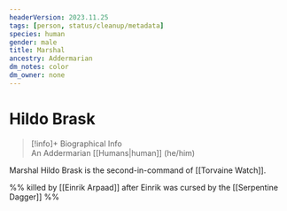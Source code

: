 ```yaml
---
headerVersion: 2023.11.25
tags: [person, status/cleanup/metadata]
species: human
gender: male
title: Marshal
ancestry: Addermarian
dm_notes: color
dm_owner: none
---
```

# Hildo Brask
>[!info]+ Biographical Info  
> An Addermarian [[Humans|human]] (he/him)

Marshal Hildo Brask is the second-in-command of [[Torvaine Watch]]. 

%% killed by [[Einrik Arpaad]] after Einrik was cursed by the [[Serpentine Dagger]] %%